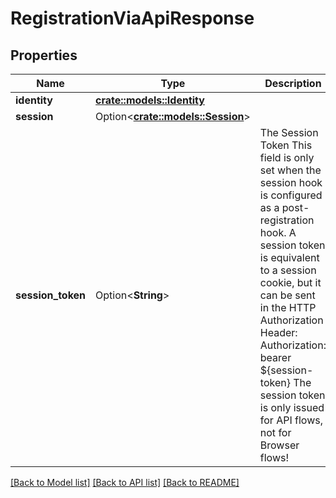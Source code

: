 # RegistrationViaApiResponse

## Properties

Name | Type | Description | Notes
------------ | ------------- | ------------- | -------------
**identity** | [**crate::models::Identity**](identity.md) |  | 
**session** | Option<[**crate::models::Session**](session.md)> |  | [optional]
**session_token** | Option<**String**> | The Session Token  This field is only set when the session hook is configured as a post-registration hook.  A session token is equivalent to a session cookie, but it can be sent in the HTTP Authorization Header:  Authorization: bearer ${session-token}  The session token is only issued for API flows, not for Browser flows! | [optional]

[[Back to Model list]](../README.md#documentation-for-models) [[Back to API list]](../README.md#documentation-for-api-endpoints) [[Back to README]](../README.md)


